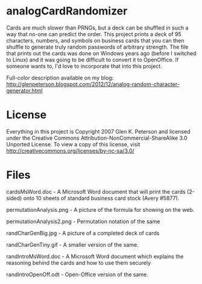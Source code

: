 analogCardRandomizer
====================
Cards are much slower than PRNGs, but a deck can be shuffled in such a way that no-one can predict the order.  This project prints a deck of 95 characters, numbers, and symbols on business cards that you can then shuffle to generate truly random passwords of arbitrary strength.  The file that prints out the cards was done on Windows years ago (before I switched to Linux) and it was going to be difficult to convert it to OpenOffice.  If someone wants to, I'd love to incorporate that into this project. 

Full-color description available on my blog:
http://glenpeterson.blogspot.com/2012/12/analog-random-character-generator.html

License
=======
Everything in this project is Copyright 2007 Glen K. Peterson and licensed under the Creative Commons Attribution-NonCommercial-ShareAlike 3.0 Unported License. To view a copy of this license, visit http://creativecommons.org/licenses/by-nc-sa/3.0/

Files
=====
cardsMsWord.doc - A Microsoft Word document that will print the cards (2-sided) onto 10 sheets of standard business card stock (Avery #5877).

permutationAnalysis.png - A picture of the formula for showing on the web.

permutationAnalysis2.png - Permutation notation of the same

randCharGenBig.jpg - A picture of a completed deck of cards

randCharGenTiny.gif - A smaller version of the same.

randIntroMsWord.doc - A Microsoft Word document which explains the reasoning behind the cards and how to use them securely

randIntroOpenOff.odt - Open-Office version of the same.
